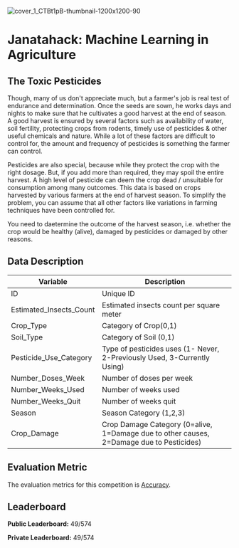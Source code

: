 ![cover_1_CTBt1pB-thumbnail-1200x1200-90](https://user-images.githubusercontent.com/25604111/88504637-f359b800-cff2-11ea-99a7-892ffa4d5e02.jpg)

# Janatahack: Machine Learning in Agriculture

## The Toxic Pesticides

Though, many of us don't appreciate much, but a farmer's job is real test of endurance and determination. Once the seeds are sown, he works days and nights to make sure that he cultivates a good harvest at the end of season. A good harvest is ensured by several factors such as availability of water, soil fertility, protecting crops from rodents, timely use of pesticides & other useful chemicals and nature. While a lot of these factors are difficult to control for, the amount and frequency of pesticides is something the farmer can control.

Pesticides are also special, because while they protect the crop with the right dosage. But, if you add more than required, they may spoil the entire harvest. A high level of pesticide can deem the crop dead / unsuitable for consumption among many outcomes. This data is based on crops harvested by various farmers at the end of harvest season. To simplify the problem, you can assume that all other factors like variations in farming techniques have been controlled for.

You need to daetermine the outcome of the harvest season, i.e. whether the crop would be healthy (alive), damaged by pesticides or damaged by other reasons.

## Data Description

| __Variable__ | __Description__ |
|-------------|------------|
| ID         | Unique ID     |
| Estimated_Insects_Count         | Estimated insects count per square meter |
| Crop_Type | Category of Crop(0,1) |
| Soil_Type | Category of Soil (0,1) |
| Pesticide_Use_Category | Type of pesticides uses (1- Never, 2-Previously Used, 3-Currently Using) |
| Number_Doses_Week | Number of doses per week |
| Number_Weeks_Used | Number of weeks used |
| Number_Weeks_Quit | Number of weeks quit |
| Season | Season Category (1,2,3) |
| Crop_Damage | Crop Damage Category (0=alive, 1=Damage due to other causes, 2=Damage due to Pesticides) |

## Evaluation Metric
The evaluation metrics for this competition is [Accuracy](https://scikit-learn.org/stable/modules/generated/sklearn.metrics.accuracy_score.html).

## Leaderboard
**Public Leaderboard:** 49/574

**Private Leaderboard:** 49/574
